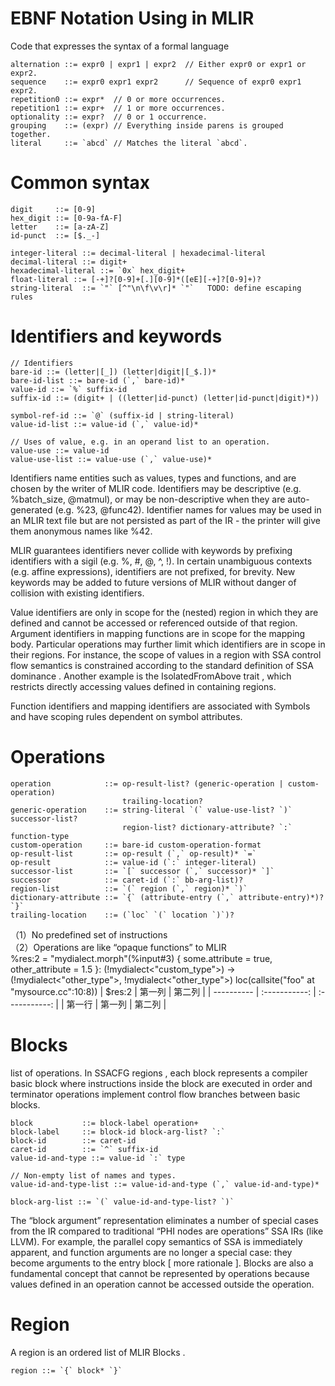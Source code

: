 # EBNF Notation Using in MLIR
Code that expresses the syntax of a formal language
```
alternation ::= expr0 | expr1 | expr2  // Either expr0 or expr1 or expr2.
sequence    ::= expr0 expr1 expr2      // Sequence of expr0 expr1 expr2.
repetition0 ::= expr*  // 0 or more occurrences.
repetition1 ::= expr+  // 1 or more occurrences.
optionality ::= expr?  // 0 or 1 occurrence.
grouping    ::= (expr) // Everything inside parens is grouped together.
literal     ::= `abcd` // Matches the literal `abcd`.
```
# Common syntax
```
digit     ::= [0-9]
hex_digit ::= [0-9a-fA-F]
letter    ::= [a-zA-Z]
id-punct  ::= [$._-]

integer-literal ::= decimal-literal | hexadecimal-literal
decimal-literal ::= digit+
hexadecimal-literal ::= `0x` hex_digit+
float-literal ::= [-+]?[0-9]+[.][0-9]*([eE][-+]?[0-9]+)?
string-literal  ::= `"` [^"\n\f\v\r]* `"`   TODO: define escaping rules
```
# Identifiers and keywords
```
// Identifiers
bare-id ::= (letter|[_]) (letter|digit|[_$.])*
bare-id-list ::= bare-id (`,` bare-id)*
value-id ::= `%` suffix-id
suffix-id ::= (digit+ | ((letter|id-punct) (letter|id-punct|digit)*))

symbol-ref-id ::= `@` (suffix-id | string-literal)
value-id-list ::= value-id (`,` value-id)*

// Uses of value, e.g. in an operand list to an operation.
value-use ::= value-id
value-use-list ::= value-use (`,` value-use)*
```
Identifiers name entities such as values, types and functions, and are chosen by the writer of MLIR code. Identifiers may be descriptive (e.g. %batch_size, @matmul), or may be non-descriptive when they are auto-generated (e.g. %23, @func42). Identifier names for values may be used in an MLIR text file but are not persisted as part of the IR - the printer will give them anonymous names like %42.

MLIR guarantees identifiers never collide with keywords by prefixing identifiers with a sigil (e.g. %, #, @, ^, !). In certain unambiguous contexts (e.g. affine expressions), identifiers are not prefixed, for brevity. New keywords may be added to future versions of MLIR without danger of collision with existing identifiers.

Value identifiers are only in scope for the (nested) region in which they are defined and cannot be accessed or referenced outside of that region. Argument identifiers in mapping functions are in scope for the mapping body. Particular operations may further limit which identifiers are in scope in their regions. For instance, the scope of values in a region with SSA control flow semantics is constrained according to the standard definition of SSA dominance . Another example is the IsolatedFromAbove trait , which restricts directly accessing values defined in containing regions.

Function identifiers and mapping identifiers are associated with Symbols and have scoping rules dependent on symbol attributes.
# Operations
```
operation            ::= op-result-list? (generic-operation | custom-operation)
                         trailing-location?
generic-operation    ::= string-literal `(` value-use-list? `)`  successor-list?
                         region-list? dictionary-attribute? `:` function-type
custom-operation     ::= bare-id custom-operation-format
op-result-list       ::= op-result (`,` op-result)* `=`
op-result            ::= value-id (`:` integer-literal)
successor-list       ::= `[` successor (`,` successor)* `]`
successor            ::= caret-id (`:` bb-arg-list)?
region-list          ::= `(` region (`,` region)* `)`
dictionary-attribute ::= `{` (attribute-entry (`,` attribute-entry)*)? `}`
trailing-location    ::= (`loc` `(` location `)`)?
```
（1）No predefined set of instructions<br>
（2）Operations are like “opaque functions” to MLIR<br>
%res:2 = "mydialect.morph"(%input#3) { some.attribute = true, other_attribute = 1.5 }: (!mydialect<"custom_type">) -> (!mydialect<"other_type">, !mydialect<"other_type">) loc(callsite("foo" at "mysource.cc":10:8))
| $res:2      | 第一列     | 第二列     |
| ---------- | :-----------:  | :-----------: |
| 第一行     | 第一列     | 第二列     |

# Blocks
list of operations. In SSACFG regions , each block represents a compiler basic block where instructions inside the block are executed in order and terminator operations implement control flow branches between basic blocks.
```
block           ::= block-label operation+
block-label     ::= block-id block-arg-list? `:`
block-id        ::= caret-id
caret-id        ::= `^` suffix-id
value-id-and-type ::= value-id `:` type

// Non-empty list of names and types.
value-id-and-type-list ::= value-id-and-type (`,` value-id-and-type)*

block-arg-list ::= `(` value-id-and-type-list? `)`
```
The “block argument” representation eliminates a number of special cases from the IR compared to traditional “PHI nodes are operations” SSA IRs (like LLVM). For example, the parallel copy semantics of SSA is immediately apparent, and function arguments are no longer a special case: they become arguments to the entry block [ more rationale ]. Blocks are also a fundamental concept that cannot be represented by operations because values defined in an operation cannot be accessed outside the operation.
# Region
A region is an ordered list of MLIR Blocks .
```
region ::= `{` block* `}`
```
